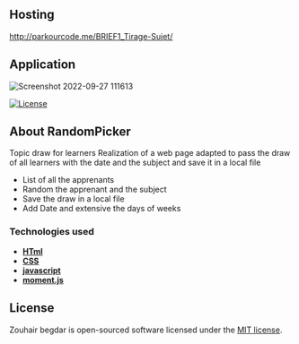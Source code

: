 



## Hosting  
http://parkourcode.me/BRIEF1_Tirage-Sujet/

 ## Application
![Screenshot 2022-09-27 111613](https://user-images.githubusercontent.com/93929557/192500225-f85d4a62-4bc1-4176-8ab1-c9fcc4849ddd.png)





<a href="https://packagist.org/packages/laravel/framework"><img src="https://img.shields.io/packagist/l/laravel/framework" alt="License"></a>
</p>

## About RandomPicker 

Topic draw for learners
Realization of a web page adapted to pass the draw of all learners with the date and the subject and save it in a local file

- List of all the apprenants
- Random the apprenant and the subject
- Save the draw in a local file
- Add Date and extensive the days of weeks

### Technologies used

- **[HTml](https://www.w3schools.com/html/)**
- **[CSS](https://www.w3schools.com/css/)**
- **[javascript](https://www.w3schools.com/js/)**
- **[moment.js](https://momentjs.com/)**



## License
Zouhair begdar is open-sourced software licensed under the [MIT license](https://opensource.org/licenses/MIT).


